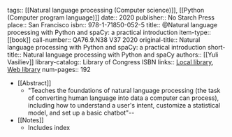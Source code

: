 tags:: [[Natural language processing (Computer science)]], [[Python (Computer program language)]]
date:: 2020
publisher:: No Starch Press
place:: San Francisco
isbn:: 978-1-71850-052-5
title:: @Natural language processing with Python and spaCy: a practical introduction
item-type:: [[book]]
call-number:: QA76.9.N38 V37 2020
original-title:: Natural language processing with Python and spaCy: a practical introduction
short-title:: Natural language processing with Python and spaCy
authors:: [[Yuli Vasiliev]]
library-catalog:: Library of Congress ISBN
links:: [Local library](zotero://select/groups/2386895/items/W7A29AYD), [Web library](https://www.zotero.org/groups/2386895/items/W7A29AYD)
num-pages:: 192

- [[Abstract]]
	- "Teaches the foundations of natural language processing (the task of converting human language into data a computer can process), including how to understand a user's intent, customize a statistical model, and set up a basic chatbot"--
- [[Notes]]
	- Includes index